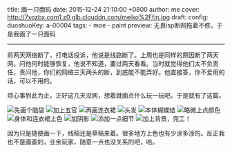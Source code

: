 title: 画一只面码
date: 2015-12-24 21:10:00 +0800
author: me
cover: http://7xozbx.com1.z0.glb.clouddn.com/meiko%2Ffin.jpg
draft: 
config:
    duoshuoKey: a-00004
tags:
    - moe
    - paint
preview: 无良isp断网拖着不修，于是我画了一只面码

---

前两天网络断了，打电话投诉，他说是线路断了。上周也是同样的原因断了两天网。问他何时能够恢复，他说不知道，要过两天看看。当时就觉得他们太不负责任，责问他，你们的网络三天两头的断，到底能不能弄好。他直接答，你不爱用的话，可以不用的。

烦心事到此为止。正好这几天没网，想着就画点什么玩一玩吧。于是就有了这篇。

![先画个脑袋](http://7xozbx.com1.z0.glb.clouddn.com/meiko%2F1.jpg)
![加上五官](http://7xozbx.com1.z0.glb.clouddn.com/meiko%2F2.jpg)
![再画连衣裙](http://7xozbx.com1.z0.glb.clouddn.com/meiko%2F3.jpg)
![头发](http://7xozbx.com1.z0.glb.clouddn.com/meiko%2F5.jpg)
![本体蝴蝶结](http://7xozbx.com1.z0.glb.clouddn.com/meiko%2F6.jpg)
![略微上点颜色](http://7xozbx.com1.z0.glb.clouddn.com/meiko%2F7.jpg)
![身体和连衣裙上色](http://7xozbx.com1.z0.glb.clouddn.com/meiko%2F8.jpg)
![加阴影](http://7xozbx.com1.z0.glb.clouddn.com/meiko%2F9.jpg)
![添加一点细节](http://7xozbx.com1.z0.glb.clouddn.com/meiko%2F10.jpg)
![加上背景，完工！](http://7xozbx.com1.z0.glb.clouddn.com/meiko%2F11.jpg)

因为只是随便画一下，线稿还是草稿来着。很多地方上色也有少涂多涂的。反正我也不是画画的，业余玩家，随意一点也没关系的吧，哈。
